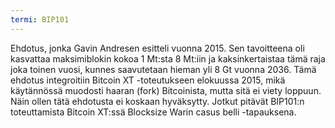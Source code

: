 ```yaml
---
termi: BIP101
---
```


Ehdotus, jonka Gavin Andresen esitteli vuonna 2015. Sen tavoitteena oli kasvattaa maksimiblokin kokoa 1 Mt:sta 8 Mt:iin ja kaksinkertaistaa tämä raja joka toinen vuosi, kunnes saavutetaan hieman yli 8 Gt vuonna 2036. Tämä ehdotus integroitiin Bitcoin XT -toteutukseen elokuussa 2015, mikä käytännössä muodosti haaran (fork) Bitcoinista, mutta sitä ei viety loppuun. Näin ollen tätä ehdotusta ei koskaan hyväksytty. Jotkut pitävät BIP101:n toteuttamista Bitcoin XT:ssä Blocksize Warin casus belli -tapauksena.